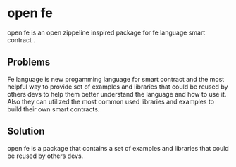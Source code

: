 # open fe
open fe is an open zippeline inspired package for fe language smart contract .
## Problems
Fe language is new progamming language for smart contract and the most helpful way to provide set of examples and libraries that could be reused by others devs to help them better understand the language and how to use it. Also they can utilized the most common used libraries and examples to build their own smart contracts.

## Solution
open fe is a package that contains a set of examples and libraries that could be reused by others devs.